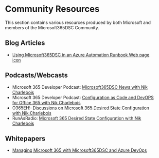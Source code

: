 # Community Resources

This section contains various resources produced by both Microsoft and members of the Microsoft365DSC Community.

## Blog Articles

- [Using Microsoft365DSC in an Azure Automation Runbook Web page icon](https://o365eh.com/2020/10/27/episode-74-using-microsoft-dsc-as-a-runbook-in-azure-automation/)

## Podcasts/Webcasts

- Microsoft 365 Developer Podcast: [Microsoft365DSC News with Nik Charlebois](https://www.m365devpodcast.com/e/microsoft-365-dsc-with-nik-charlebois/)
- Microsoft 365 Developer Podcast: [Configuration as Code and DevOPS for Office 365 with Nik Charlebois](https://www.m365devpodcast.com/e/configuration-as-code-and-devops-for-office-365/)
- O365EH!: [Discussions on Microsoft 365 Desired State Configuration with Nik Charlebois](https://o365eh.com/2020/09/15/episode-71-microsoft-365-desired-state-configuration-dsc/)
- RunAsRadio: [Microsoft 365 Desired State Configuration with Nik Charlebois](http://www.runasradio.com/default.aspx?ShowNum=689)

## Whitepapers

- [Managing Microsoft 365 with Microsoft365DSC and Azure DevOps](https://m365dscwhitepaper.azurewebsites.net/Managing%20Microsoft%20365%20with%20Microsoft365Dsc%20and%20Azure%20DevOps.pdf)
